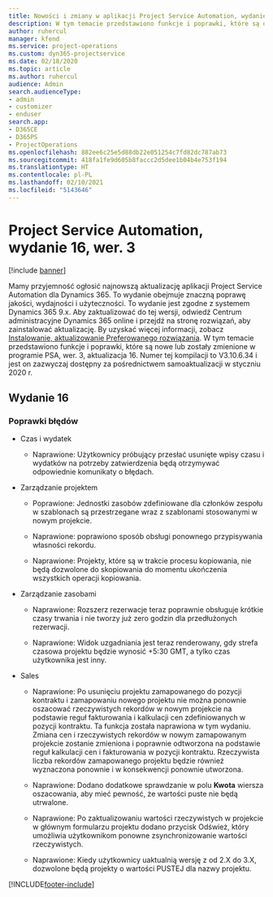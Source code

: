 ```yaml
---
title: Nowości i zmiany w aplikacji Project Service Automation, wydanie 16, wer. 3
description: W tym temacie przedstawiono funkcje i poprawki, które są dostepne w programie Project Service Automation, aktualizacja 16, wer. 3.
author: ruhercul
manager: kfend
ms.service: project-operations
ms.custom: dyn365-projectservice
ms.date: 02/18/2020
ms.topic: article
ms.author: ruhercul
audience: Admin
search.audienceType:
- admin
- customizer
- enduser
search.app:
- D365CE
- D365PS
- ProjectOperations
ms.openlocfilehash: 882ee6c25e5d88db22e051254c7fd82dc787ab73
ms.sourcegitcommit: 418fa1fe9d605b8faccc2d5dee1b04b4e753f194
ms.translationtype: HT
ms.contentlocale: pl-PL
ms.lasthandoff: 02/10/2021
ms.locfileid: "5143646"
---
```

# <a name="project-service-automation-update-release-16-v3"></a>Project Service Automation, wydanie 16, wer. 3

[!include [banner](../includes/psa-now-project-operations.md)]

Mamy przyjemność ogłosić najnowszą aktualizację aplikacji Project Service Automation dla Dynamics 365. To wydanie obejmuje znaczną poprawę jakości, wydajności i użyteczności.  To wydanie jest zgodne z systemem Dynamics 365 9.x. Aby zaktualizować do tej wersji, odwiedź Centrum administracyjne Dynamics 365 online i przejdź na stronę rozwiązań, aby zainstalować aktualizację. By uzyskać więcej informacji, zobacz [Instalowanie, aktualizowanie Preferowanego rozwiązania](https://docs.microsoft.com/dynamics365/project-service/upgrade-psa-home-page).
W tym temacie przedstawiono funkcje i poprawki, które są nowe lub zostały zmienione w programie PSA, wer. 3, aktualizacja 16. Numer tej kompilacji to V3.10.6.34 i jest on zazwyczaj dostępny za pośrednictwem samoaktualizacji w styczniu 2020 r.


## <a name="update-release-16"></a>Wydanie 16

### <a name="bug-fixes"></a>Poprawki błędów

-   Czas i wydatek

    -   Naprawione: Użytkownicy próbujący przesłać usunięte wpisy czasu i wydatków na potrzeby zatwierdzenia będą otrzymywać odpowiednie komunikaty o błędach.

-   Zarządzanie projektem

    -   Poprawione: Jednostki zasobów zdefiniowane dla członków zespołu w szablonach są przestrzegane wraz z szablonami stosowanymi w nowym projekcie.

    -   Naprawione: poprawiono sposób obsługi ponownego przypisywania własności rekordu.

    -   Naprawione: Projekty, które są w trakcie procesu kopiowania, nie będą dozwolone do skopiowania do momentu ukończenia wszystkich operacji kopiowania.

-   Zarządzanie zasobami

    -   Naprawione: Rozszerz rezerwacje teraz poprawnie obsługuje krótkie czasy trwania i nie tworzy już zero godzin dla przedłużonych rezerwacji.

    -   Naprawione: Widok uzgadniania jest teraz renderowany, gdy strefa czasowa projektu będzie wynosić +5:30 GMT, a tylko czas użytkownika jest inny.

-   Sales

    -   Naprawione: Po usunięciu projektu zamapowanego do pozycji kontraktu i zamapowaniu nowego projektu nie można ponownie oszacować rzeczywistych rekordów w nowym projekcie na podstawie reguł fakturowania i kalkulacji cen zdefiniowanych w pozycji kontraktu. Ta funkcja została naprawiona w tym wydaniu. Zmiana cen i rzeczywistych rekordów w nowym zamapowanym projekcie zostanie zmieniona i poprawnie odtworzona na podstawie reguł kalkulacji cen i fakturowania w pozycji kontraktu. Rzeczywista liczba rekordów zamapowanego projektu będzie również wyznaczona ponownie i w konsekwencji ponownie utworzona.

    -   Naprawione: Dodano dodatkowe sprawdzanie w polu **Kwota** wiersza oszacowania, aby mieć pewność, że wartości puste nie będą utrwalone.

    -   Naprawione: Po zaktualizowaniu wartości rzeczywistych w projekcie w głównym formularzu projektu dodano przycisk Odśwież, który umożliwia użytkownikom ponowne zsynchronizowanie wartości rzeczywistych.

    -   Naprawione: Kiedy użytkownicy uaktualnią wersję z od 2.X do 3.X, dozwolone będą projekty o wartości PUSTEJ dla nazwy projektu.



[!INCLUDE[footer-include](../includes/footer-banner.md)]